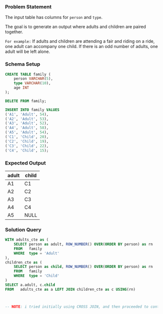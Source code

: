 ### Problem Statement

The input table has columns for `person` and `type`. 

The goal is to generate an output where adults and children are paired together. 

`For example:` If adults and children are attending a fair and riding on a ride, one adult can accompany one child. If there is an odd number of adults, one adult will be left alone.


### Schema Setup

```sql
CREATE TABLE family (
    person VARCHAR(5),
    type VARCHAR(10),
    age INT
);

DELETE FROM family;

INSERT INTO family VALUES 
('A1', 'Adult', 54),
('A2', 'Adult', 53),
('A3', 'Adult', 52),
('A4', 'Adult', 58),
('A5', 'Adult', 54),
('C1', 'Child', 20),
('C2', 'Child', 19),
('C3', 'Child', 22),
('C4', 'Child', 15);
```


### Expected Output

adult | child |
--|--|
A1 | C1 |
A2 | C2 |
A3 | C3 |
A4 | C4 |
A5 | NULL | 


### Solution Query

```sql
WITH adults_cte as (
    SELECT person as adult, ROW_NUMBER() OVER(ORDER BY person) as rn
    FROM   family
    WHERE  type = 'Adult'
),
children_cte as (
    SELECT person as child, ROW_NUMBER() OVER(ORDER BY person) as rn
    FROM   family
    WHERE  type = 'Child'
)
SELECT a.adult, c.child
FROM   adults_cte as a LEFT JOIN children_cte as c USING(rn)



-- NOTE: i tried initially using CROSS JOIN, and then proceeded to continue with Recursive CTE.
```